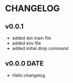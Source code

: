 # CHANGELOG 

## v0.0.1
* added dot main file
* added env file
* added initial drop command 

##  v0.0.0 DATE
* Hello changelog
